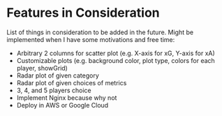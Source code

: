 # Features in Consideration

List of things in consideration to be added in the future. Might be implemented when I have some motivations and free time:

- Arbitrary 2 columns for scatter plot (e.g. X-axis for xG, Y-axis for xA)
- Customizable plots (e.g. background color, plot type, colors for each player, showGrid)
- Radar plot of given category
- Radar plot of given choices of metrics
- 3, 4, and 5 players choice
- Implement Nginx because why not
- Deploy in AWS or Google Cloud
